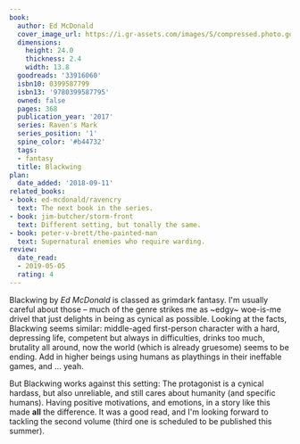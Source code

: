 ```yaml
---
book:
  author: Ed McDonald
  cover_image_url: https://i.gr-assets.com/images/S/compressed.photo.goodreads.com/books/1486071174l/33916060.jpg
  dimensions:
    height: 24.0
    thickness: 2.4
    width: 13.8
  goodreads: '33916060'
  isbn10: 0399587799
  isbn13: '9780399587795'
  owned: false
  pages: 368
  publication_year: '2017'
  series: Raven's Mark
  series_position: '1'
  spine_color: '#b44732'
  tags:
  - fantasy
  title: Blackwing
plan:
  date_added: '2018-09-11'
related_books:
- book: ed-mcdonald/ravencry
  text: The next book in the series.
- book: jim-butcher/storm-front
  text: Different setting, but tonally the same.
- book: peter-v-brett/the-painted-man
  text: Supernatural enemies who require warding.
review:
  date_read:
  - 2019-05-05
  rating: 4
---
```


Blackwing by *Ed McDonald* is classed as grimdark fantasy. I'm usually careful about those – much of the genre strikes
me as ~edgy~ woe-is-me drivel that just delights in being as cynical as possible. Looking at the facts, Blackwing seems
similar: middle-aged first-person character with a hard, depressing life, competent but always in difficulties, drinks
too much, brutality all around, now the world (which is already gruesome) seems to be ending. Add in higher
beings using humans as playthings in their ineffable games, and … yeah.

But Blackwing works against this setting: The protagonist is a cynical hardass, but also unreliable, and still cares
about humanity (and specific humans). Having positive motivations, and emotions, in a story like this made **all** the
difference. It was a good read, and I'm looking forward to tackling the second volume (third one is scheduled to be
published this summer).
